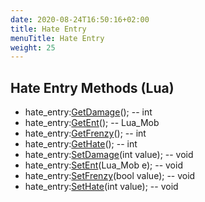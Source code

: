 ```yaml
---
date: 2020-08-24T16:50:16+02:00
title: Hate Entry
menuTitle: Hate Entry
weight: 25
---
```


## Hate Entry Methods (Lua)
- hate_entry:[GetDamage](getdamage)(); -- int
- hate_entry:[GetEnt](getent)(); -- Lua_Mob
- hate_entry:[GetFrenzy](getfrenzy)(); -- int
- hate_entry:[GetHate](gethate)(); -- int
- hate_entry:[SetDamage](setdamage)(int value); -- void
- hate_entry:[SetEnt](setent)(Lua_Mob e); -- void
- hate_entry:[SetFrenzy](setfrenzy)(bool value); -- void
- hate_entry:[SetHate](sethate)(int value); -- void